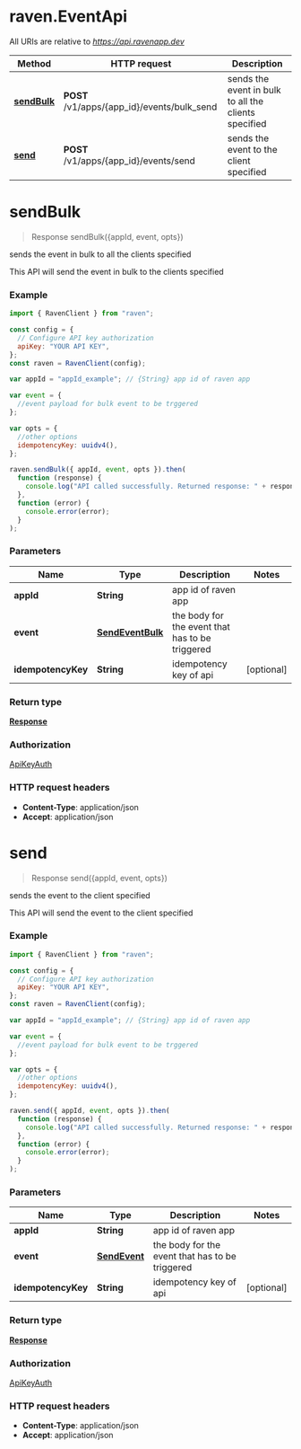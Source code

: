 # raven.EventApi

All URIs are relative to *https://api.ravenapp.dev*

| Method                               | HTTP request                                | Description                                          |
| ------------------------------------ | ------------------------------------------- | ---------------------------------------------------- |
| [**sendBulk**](EventApi.md#sendBulk) | **POST** /v1/apps/{app_id}/events/bulk_send | sends the event in bulk to all the clients specified |
| [**send**](EventApi.md#send)         | **POST** /v1/apps/{app_id}/events/send      | sends the event to the client specified              |

<a name="sendBulk"></a>

# **sendBulk**

> Response sendBulk({appId, event, opts})

sends the event in bulk to all the clients specified

This API will send the event in bulk to the clients specified

### Example

```javascript
import { RavenClient } from "raven";

const config = {
  // Configure API key authorization
  apiKey: "YOUR API KEY",
};
const raven = RavenClient(config);

var appId = "appId_example"; // {String} app id of raven app

var event = {
  //event payload for bulk event to be trggered
};

var opts = {
  //other options
  idempotencyKey: uuidv4(),
};

raven.sendBulk({ appId, event, opts }).then(
  function (response) {
    console.log("API called successfully. Returned response: " + response);
  },
  function (error) {
    console.error(error);
  }
);
```

### Parameters

| Name               | Type                                  | Description                                     | Notes      |
| ------------------ | ------------------------------------- | ----------------------------------------------- | ---------- |
| **appId**          | **String**                            | app id of raven app                             |
| **event**          | [**SendEventBulk**](SendEventBulk.md) | the body for the event that has to be triggered |
| **idempotencyKey** | **String**                            | idempotency key of api                          | [optional] |

### Return type

[**Response**](Response.md)

### Authorization

[ApiKeyAuth](../README.md#ApiKeyAuth)

### HTTP request headers

- **Content-Type**: application/json
- **Accept**: application/json

<a name="send"></a>

# **send**

> Response send({appId, event, opts})

sends the event to the client specified

This API will send the event to the client specified

### Example

```javascript
import { RavenClient } from "raven";

const config = {
  // Configure API key authorization
  apiKey: "YOUR API KEY",
};
const raven = RavenClient(config);

var appId = "appId_example"; // {String} app id of raven app

var event = {
  //event payload for bulk event to be trggered
};

var opts = {
  //other options
  idempotencyKey: uuidv4(),
};

raven.send({ appId, event, opts }).then(
  function (response) {
    console.log("API called successfully. Returned response: " + response);
  },
  function (error) {
    console.error(error);
  }
);
```

### Parameters

| Name               | Type                          | Description                                     | Notes      |
| ------------------ | ----------------------------- | ----------------------------------------------- | ---------- |
| **appId**          | **String**                    | app id of raven app                             |
| **event**          | [**SendEvent**](SendEvent.md) | the body for the event that has to be triggered |
| **idempotencyKey** | **String**                    | idempotency key of api                          | [optional] |

### Return type

[**Response**](Response.md)

### Authorization

[ApiKeyAuth](../README.md#ApiKeyAuth)

### HTTP request headers

- **Content-Type**: application/json
- **Accept**: application/json
